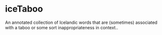 # iceTaboo
An annotated collection of Icelandic words that are (sometimes) associated with a taboo or some sort inappropriateness in context..
